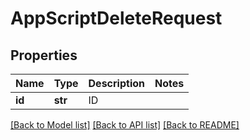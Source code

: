 # AppScriptDeleteRequest

## Properties
Name | Type | Description | Notes
------------ | ------------- | ------------- | -------------
**id** | **str** | ID | 

[[Back to Model list]](../README.md#documentation-for-models) [[Back to API list]](../README.md#documentation-for-api-endpoints) [[Back to README]](../README.md)


